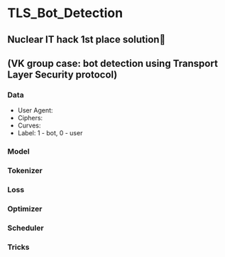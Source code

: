 # TLS_Bot_Detection
## Nuclear IT hack 1st place solution🥇 
## (VK group case: bot detection using Transport Layer Security protocol)

### Data

* User Agent:
* Ciphers:
* Curves:
* Label: 1 - bot, 0 - user

### Model

### Tokenizer

### Loss

### Optimizer

### Scheduler

### Tricks
